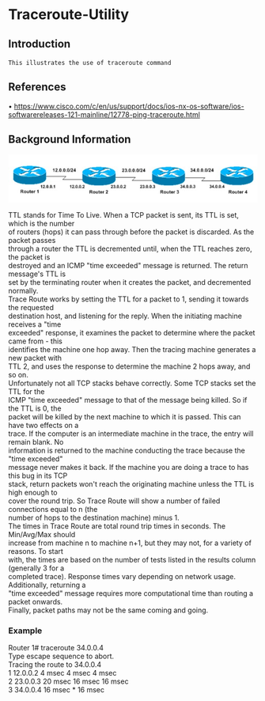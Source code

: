 # Traceroute-Utility
## Introduction
    This illustrates the use of traceroute command
## References
• https://www.cisco.com/c/en/us/support/docs/ios-nx-os-software/ios-softwarereleases-121-mainline/12778-ping-traceroute.html

## Background Information

![WinVer](./Screenshots/bg.jpg)

TTL stands for Time To Live. When a TCP packet is sent, its TTL is set, which is the number   <br />
of routers (hops) it can pass through before the packet is discarded. As the packet passes    <br />
through a router the TTL is decremented until, when the TTL reaches zero, the packet is       <br />
destroyed and an ICMP "time exceeded" message is returned. The return message's TTL is        <br />
set by the terminating router when it creates the packet, and decremented normally.           <br />
Trace Route works by setting the TTL for a packet to 1, sending it towards the requested      <br />
destination host, and listening for the reply. When the initiating machine receives a "time   <br />
exceeded" response, it examines the packet to determine where the packet came from - this     <br />
identifies the machine one hop away. Then the tracing machine generates a new packet with     <br />
TTL 2, and uses the response to determine the machine 2 hops away, and so on.                 <br />
Unfortunately not all TCP stacks behave correctly. Some TCP stacks set the TTL for the        <br />
ICMP "time exceeded" message to that of the message being killed. So if the TTL is 0, the     <br />
packet will be killed by the next machine to which it is passed. This can have two effects on a   <br />
trace. If the computer is an intermediate machine in the trace, the entry will remain blank. No   <br />
information is returned to the machine conducting the trace because the "time exceeded"           <br />
message never makes it back. If the machine you are doing a trace to has this bug in its TCP      <br />
stack, return packets won't reach the originating machine unless the TTL is high enough to        <br />
cover the round trip. So Trace Route will show a number of failed connections equal to n (the     <br />
number of hops to the destination machine) minus 1.                                               <br />
The times in Trace Route are total round trip times in seconds. The Min/Avg/Max should            <br />
increase from machine n to machine n+1, but they may not, for a variety of reasons. To start      <br />
with, the times are based on the number of tests listed in the results column (generally 3 for a   <br />
completed trace). Response times vary depending on network usage. Additionally, returning a       <br />
"time exceeded" message requires more computational time than routing a packet onwards.           <br />
Finally, packet paths may not be the same coming and going.                                       <br />

### Example                           

Router 1# traceroute 34.0.0.4 <br/>
Type escape sequence to abort.  <br/>
Tracing the route to 34.0.0.4   <br/>
 1 12.0.0.2 4 msec 4 msec 4 msec    <br/>
 2 23.0.0.3 20 msec 16 msec 16 msec <br/>
 3 34.0.0.4 16 msec * 16 msec   <br/>

